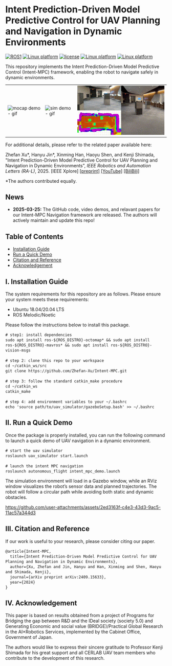 # Intent Prediction-Driven Model Predictive Control for UAV Planning and Navigation in Dynamic Environments
[![ROS1](https://img.shields.io/badge/ROS1-Noetic-blue.svg)](https://wiki.ros.org/noetic)
[![Linux platform](https://img.shields.io/badge/platform-Ubuntu-27AE60.svg)](https://releases.ubuntu.com/20.04/)
[![license](https://img.shields.io/badge/License-MIT-green.svg)](https://opensource.org/licenses/MIT) 
[![Linux platform](https://img.shields.io/badge/platform-linux--64-orange.svg)](https://releases.ubuntu.com/20.04/)
[![Linux platform](https://img.shields.io/badge/platform-linux--arm-brown.svg)](https://releases.ubuntu.com/20.04/)


This repository implements the Intent Prediction-Driven Model Predictive Control (Intent-MPC) framework, enabling the robot to navigate safely in dynamic environments.

<table>
  <tr>
    <td><img src="media/intent-MPC-demo1.gif" alt="mocap demo - gif" style="width: 100%;"></td>
    <td><img src="media/intent-MPC-demo2.gif" alt="sim demo - gif" style="width: 100%;"></td>
    <td><img src="media/intent-MPC-demo3.gif" alt="straight demo - gif" style="width: 100%;"></td>
  </tr>
</table>


For additional details, please refer to the related paper available here:

Zhefan Xu*, Hanyu Jin*, Xinming Han, Haoyu Shen, and Kenji Shimada, "Intent Prediction-Driven Model Predictive Control for UAV Planning and Navigation in Dynamic Environments”, *IEEE Robotics and Automation Letters (RA-L)*, 2025. [IEEE Xplore] [\[preprint\]](https://arxiv.org/pdf/2409.15633) [\[YouTube\]](https://youtu.be/4xsEeMB9WPY) [\[BiliBili\]](https://www.bilibili.com/video/BV1e9XhYQEqA/)

*The authors contributed equally.

## News
- **2025-03-25:** The GitHub code, video demos, and relavant papers for our Intent-MPC Navigation framework are released. The authors will actively maintain and update this repo!


## Table of Contents
- [Installation Guide](#I-Installation-Guide)
- [Run a Quick Demo](#II-Run-a-Quick-Demo)
- [Citation and Reference](#III-Citation-and-Reference)
- [Acknowledgement](#IV-Acknowledgement)

## I. Installation Guide
The system requirements for this repository are as follows. Please ensure your system meets these requirements:
- Ubuntu 18.04/20.04 LTS
- ROS Melodic/Noetic

Please follow the instructions below to install this package.
```
# step1: install dependencies
sudo apt install ros-${ROS_DISTRO}-octomap* && sudo apt install ros-${ROS_DISTRO}-mavros* && sudo apt install ros-${ROS_DISTRO}-vision-msgs

# step 2: clone this repo to your workspace
cd ~/catkin_ws/src
git clone https://github.com/Zhefan-Xu/Intent-MPC.git

# step 3: follow the standard catkin_make procedure
cd ~/catkin_ws
catkin_make

# step 4: add environment variables to your ~/.bashrc
echo 'source path/to/uav_simulator/gazeboSetup.bash' >> ~/.bashrc
```


## II. Run a Quick Demo
Once the package is properly installed, you can run the following command to launch a quick demo of UAV navigation in a dynamic environment.
```
# start the uav simulator
roslaunch uav_simulator start.launch

# launch the intent MPC navigation 
roslaunch autonomous_flight intent_mpc_demo.launch
```
The simulation environment will load in a Gazebo window, while an RViz window visualizes the robot’s sensor data and planned trajectories. The robot will follow a circular path while avoiding both static and dynamic obstacles.


https://github.com/user-attachments/assets/2ed3163f-c4e3-43d3-9ac5-11ac57a344d3



## III. Citation and Reference
If our work is useful to your research, please consider citing our paper.
```
@article{Intent-MPC,
  title={Intent Prediction-Driven Model Predictive Control for UAV Planning and Navigation in Dynamic Environments},
  author={Xu, Zhefan and Jin, Hanyu and Han, Xinming and Shen, Haoyu and Shimada, Kenji},
  journal={arXiv preprint arXiv:2409.15633},
  year={2024}
}
```

## IV. Acknowledgement
This paper is based on results obtained from a project of Programs for Bridging the gap between R\&D and the IDeal society (society 5.0) and Generating Economic and social value (BRIDGE)/Practical Global Research in the AI×Robotics Services, implemented by the Cabinet Office, Government of Japan.

The authors would like to express their sincere gratitude to Professor Kenji Shimada for his great support and all CERLAB UAV team members who contribute to the development of this research.
